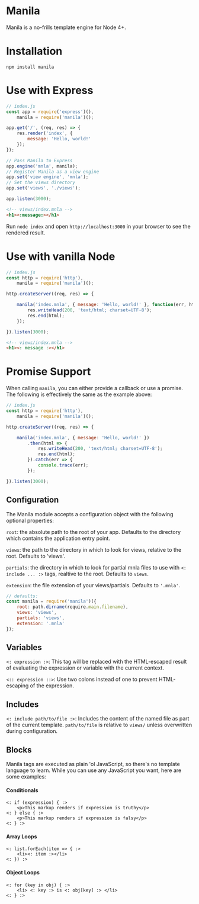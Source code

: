 # Manila

Manila is a no-frills template engine for Node 4+.

# Installation
```
npm install manila
```

# Use with Express

```javascript
// index.js
const app = require('express')(),
	manila = require('manila')();

app.get('/', (req, res) => {
	res.render('index', {
		message: 'Hello, world!'
	});
});

// Pass Manila to Express
app.engine('mnla', manila);
// Register Manila as a view engine
app.set('view engine', 'mnla');
// Set the views directory
app.set('views', './views');

app.listen(3000);
```

```html
<!-- views/index.mnla -->
<h1><:message:></h1>
```

Run `node index` and open `http://localhost:3000` in your browser to see the rendered result.

# Use with vanilla Node

```javascript
// index.js
const http = require('http'),
	manila = require('manila')();

http.createServer((req, res) => {

	manila('index.mnla', { message: 'Hello, world!' }, function(err, html) {
		res.writeHead(200, 'text/html; charset=UTF-8');
		res.end(html);
	});

}).listen(3000);
```

```html
<!-- views/index.mnla -->
<h1><: message :></h1>
```

# Promise Support

When calling `manila`, you can either provide a callback or use a promise. The following is effectively the same as the example above:

```javascript
// index.js
const http = require('http'),
	manila = require('manila')();

http.createServer((req, res) => {

	manila('index.mnla', { message: 'Hello, world!' })
		.then(html => {
			res.writeHead(200, 'text/html; charset=UTF-8');
			res.end(html);
		}).catch(err => {
        	console.trace(err);
        });

}).listen(3000);
```

## Configuration

The Manila module accepts a configuration object with the following optional properties:

`root`: the absolute path to the root of your app. Defaults to the directory which contains the application entry point.

`views`: the path to the directory in which to look for views, relative to the root. Defaults to 'views'.

`partials`: the directory in which to look for partial mnla files to use with `<: include ... :>` tags, realtive to the root. Defaults to `views`.

`extension`: the file extension of your views/partials. Defaults to `'.mnla'`.

```javascript
// defaults:
const manila = require('manila')({
	root: path.dirname(require.main.filename),
	views: 'views',
	partials: 'views',
	extension: '.mnla'
});
```

## Variables

`<: expression :>`: This tag will be replaced with the HTML-escaped result of evaluating the expression or variable with the current context. 

`<:: expression ::>`: Use two colons instead of one to prevent HTML-escaping of the expression.

## Includes

`<: include path/to/file :>`: Includes the content of the named file as part of the current template. `path/to/file` is relative to `views/` unless overwritten during configuration.

## Blocks

Manila tags are executed as plain 'ol JavaScript, so there's no template language to learn. While you can use any JavaScript you want, here are some examples:

#### Conditionals
```
<: if (expression) { :>
	<p>This markup renders if expression is truthy</p>
<: } else { :>
	<p>This markup renders if expression is falsy</p>
<: } :>
```

#### Array Loops

```
<: list.forEach(item => { :>
	<li><: item :></li>
<: }) :>
```

#### Object Loops

```
<: for (key in obj) { :>
	<li> <: key :> is <: obj[key] :> </li>
<: } :>
```
